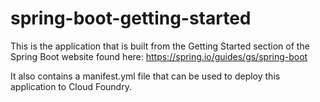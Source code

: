 # spring-boot-getting-started

This is the application that is built from the Getting Started section of the Spring Boot website found here: https://spring.io/guides/gs/spring-boot

 It also contains a manifest.yml file that can be used to deploy this application to Cloud Foundry.